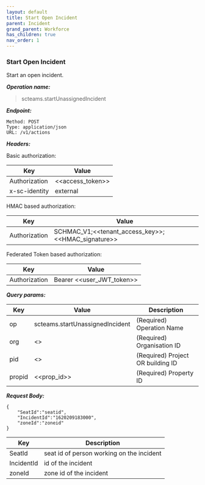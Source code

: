 ```yaml
---
layout: default
title: Start Open Incident
parent: Incident
grand_parent: Workforce
has_children: true
nav_order: 1
---
```


### Start Open Incident

Start an open incident.

***Operation name:***

> scteams.startUnassignedIncident

***Endpoint:***

```
Method: POST
Type: application/json
URL: /v1/actions
```

***Headers:***

Basic authorization:

|Key|Value|
|---|---|
|Authorization|<<access_token>>|
|x-sc-identity|external|

HMAC based authorization:

|Key|Value|
|---|---|
|Authorization|SCHMAC_V1;<<tenant_access_key>>;<<HMAC_signature>>|

Federated Token based authorization:

|Key|Value|
|---|---|
|Authorization|Bearer <<user_JWT_token>>|

***Query params:***

| Key | Value | Description |
| --- | ------|-------------|
| op | scteams.startUnassignedIncident | (Required) Operation Name |
| org | <<org>> | (Required) Organisation ID |
| pid | <<pid>> | (Required) Project OR building ID |
| propid | <<prop_id>> | (Required) Property ID |


***Request Body:***

```
{
    "SeatId":"seatid",
    "IncidentId":"1620209183000",
    "zoneId":"zoneid"
}
```

| Key | Description |
| --- |-------------|
|SeatId|seat id of person working on the incident|
|IncidentId|id of the incident|
|zoneId| zone id of the incident|